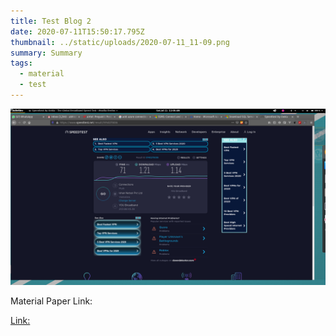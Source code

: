 ```yaml
---
title: Test Blog 2
date: 2020-07-11T15:50:17.795Z
thumbnail: ../static/uploads/2020-07-11_11-09.png
summary: Summary
tags:
  - material
  - test
---
```

![Image](../static/uploads/2020-07-11_11-09.png "Image Title")

Material Paper Link:

[Link:](https://www.netlifycms.org/docs/widgets/#file)